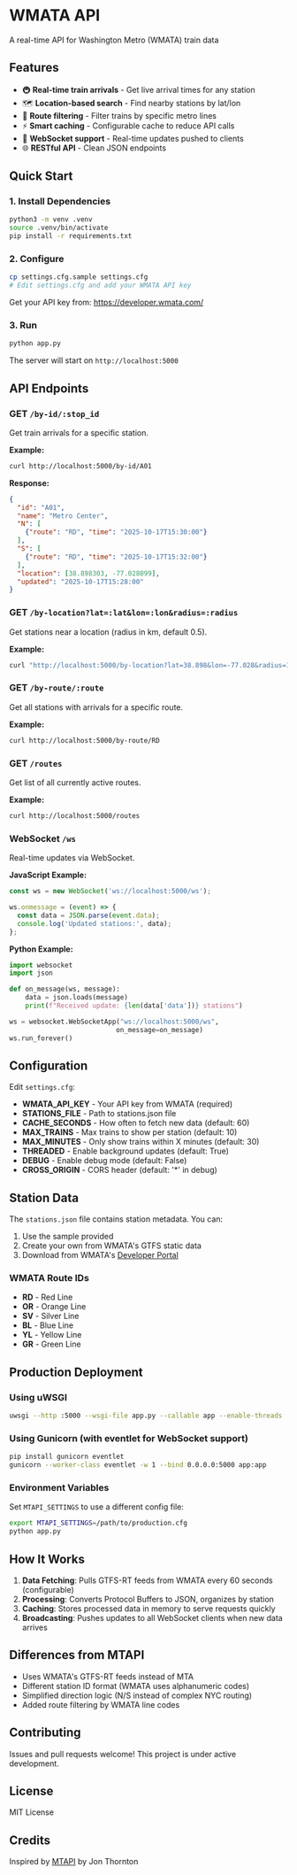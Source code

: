 # WMATA API

A real-time API for Washington Metro (WMATA) train data

## Features

- 🚇 **Real-time train arrivals** - Get live arrival times for any station
- 🗺️ **Location-based search** - Find nearby stations by lat/lon
- 🎯 **Route filtering** - Filter trains by specific metro lines
- ⚡ **Smart caching** - Configurable cache to reduce API calls
- 🔌 **WebSocket support** - Real-time updates pushed to clients
- 🌐 **RESTful API** - Clean JSON endpoints

## Quick Start

### 1. Install Dependencies

```bash
python3 -m venv .venv
source .venv/bin/activate
pip install -r requirements.txt
```

### 2. Configure

```bash
cp settings.cfg.sample settings.cfg
# Edit settings.cfg and add your WMATA API key
```

Get your API key from: https://developer.wmata.com/

### 3. Run

```bash
python app.py
```

The server will start on `http://localhost:5000`

## API Endpoints

### GET `/by-id/:stop_id`
Get train arrivals for a specific station.

**Example:**
```bash
curl http://localhost:5000/by-id/A01
```

**Response:**
```json
{
  "id": "A01",
  "name": "Metro Center",
  "N": [
    {"route": "RD", "time": "2025-10-17T15:30:00"}
  ],
  "S": [
    {"route": "RD", "time": "2025-10-17T15:32:00"}
  ],
  "location": [38.898303, -77.028099],
  "updated": "2025-10-17T15:28:00"
}
```

### GET `/by-location?lat=:lat&lon=:lon&radius=:radius`
Get stations near a location (radius in km, default 0.5).

**Example:**
```bash
curl "http://localhost:5000/by-location?lat=38.898&lon=-77.028&radius=1"
```

### GET `/by-route/:route`
Get all stations with arrivals for a specific route.

**Example:**
```bash
curl http://localhost:5000/by-route/RD
```

### GET `/routes`
Get list of all currently active routes.

**Example:**
```bash
curl http://localhost:5000/routes
```

### WebSocket `/ws`
Real-time updates via WebSocket.

**JavaScript Example:**
```javascript
const ws = new WebSocket('ws://localhost:5000/ws');

ws.onmessage = (event) => {
  const data = JSON.parse(event.data);
  console.log('Updated stations:', data);
};
```

**Python Example:**
```python
import websocket
import json

def on_message(ws, message):
    data = json.loads(message)
    print(f"Received update: {len(data['data'])} stations")

ws = websocket.WebSocketApp("ws://localhost:5000/ws",
                           on_message=on_message)
ws.run_forever()
```

## Configuration

Edit `settings.cfg`:

- **WMATA_API_KEY** - Your API key from WMATA (required)
- **STATIONS_FILE** - Path to stations.json file
- **CACHE_SECONDS** - How often to fetch new data (default: 60)
- **MAX_TRAINS** - Max trains to show per station (default: 10)
- **MAX_MINUTES** - Only show trains within X minutes (default: 30)
- **THREADED** - Enable background updates (default: True)
- **DEBUG** - Enable debug mode (default: False)
- **CROSS_ORIGIN** - CORS header (default: '*' in debug)

## Station Data

The `stations.json` file contains station metadata. You can:

1. Use the sample provided
2. Create your own from WMATA's GTFS static data
3. Download from WMATA's [Developer Portal](https://developer.wmata.com/)

### WMATA Route IDs

- **RD** - Red Line
- **OR** - Orange Line
- **SV** - Silver Line
- **BL** - Blue Line
- **YL** - Yellow Line
- **GR** - Green Line

## Production Deployment

### Using uWSGI

```bash
uwsgi --http :5000 --wsgi-file app.py --callable app --enable-threads
```

### Using Gunicorn (with eventlet for WebSocket support)

```bash
pip install gunicorn eventlet
gunicorn --worker-class eventlet -w 1 --bind 0.0.0.0:5000 app:app
```

### Environment Variables

Set `MTAPI_SETTINGS` to use a different config file:

```bash
export MTAPI_SETTINGS=/path/to/production.cfg
python app.py
```

## How It Works

1. **Data Fetching**: Pulls GTFS-RT feeds from WMATA every 60 seconds (configurable)
2. **Processing**: Converts Protocol Buffers to JSON, organizes by station
3. **Caching**: Stores processed data in memory to serve requests quickly
4. **Broadcasting**: Pushes updates to all WebSocket clients when new data arrives

## Differences from MTAPI

- Uses WMATA's GTFS-RT feeds instead of MTA
- Different station ID format (WMATA uses alphanumeric codes)
- Simplified direction logic (N/S instead of complex NYC routing)
- Added route filtering by WMATA line codes

## Contributing

Issues and pull requests welcome! This project is under active development.

## License

MIT License

## Credits

Inspired by [MTAPI](https://github.com/jonthornton/MTAPI) by Jon Thornton
